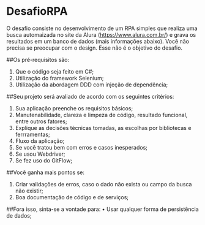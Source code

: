# DesafioRPA

O desafio consiste no desenvolvimento de um RPA simples que realiza uma busca
automaizada no site da Alura (https://www.alura.com.br/) e grava os resultados em um banco de dados (mais informações abaixo).
Você não precisa se preocupar com o design. Esse não é o objetivo do desafio.

##Os pré-requisitos são:
1. Que o código seja feito em C#;
2. Utilização do framework Selenium;
3. Utilização da abordagem DDD com injeção de dependência;

##Seu projeto será avaliado de acordo com os seguintes critérios:
1. Sua aplicação preenche os requisitos básicos;
2. Manutenabilidade, clareza e limpeza de código, resultado funcional, entre outros fatores;
3. Explique as decisões técnicas tomadas, as escolhas por bibliotecas e ferrramentas;
4. Fluxo da aplicação;
5. Se você tratou bem com erros e casos inesperados;
6. Se usou Webdriver;
7. Se fez uso do GitFlow;

##Você ganha mais pontos se:
1. Criar validações de erros, caso o dado não exista ou campo da busca não existir;
2. Boa documentação de código e de serviços;

##Fora isso, sinta-se a vontade para:
• Usar qualquer forma de persistência de dados;